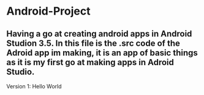 # Android-Project
Having a go at creating android apps in Android Studion 3.5.
In this file is the .src code of the Adroid app im making, it is an app of basic things as
it is my first go at making apps in Adroid Studio.
-----------------------------------------------
Version 1:
Hello World

